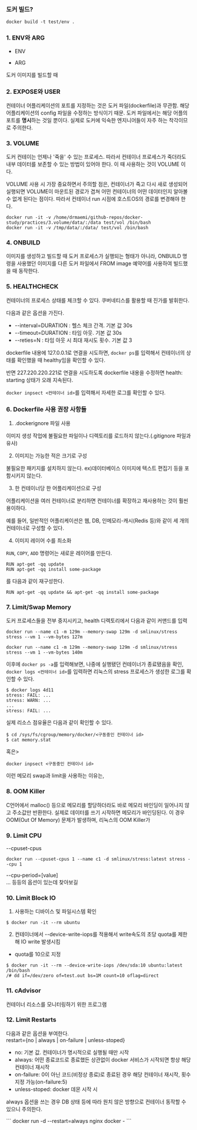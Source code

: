 ### 도커 빌드?
```
docker build -t test/env .
```

### 1. ENV와 ARG
- ENV

- ARG
<p>도커 이미지를 빌드할 때</p>

### 2. EXPOSE와 USER
<p>

컨테이너 어플리케이션의 포트를 지정하는 것은 도커 파일(dockerfile)과 무관함. 해당 어플리케이션의 config 파일을 수정하는 방식이기 때문. 도커 파일에서는 해당 어플의 포트를 **명시**하는 것일 뿐이다. 실제로 도커에 익숙한 엔지니어들이 자주 하는 착각이므로 주의한다.</p>

### 3. VOLUME
<p>도커 컨테이는 언제나 '죽을' 수 있는 프로세스. 따라서 컨테이너 프로세스가 죽더라도 내부 데이터를 보존할 수 있는 방법이 있어야 한다. 이 때 사용하는 것이 VOLUME 이다.</p>
<p>VOLUME 사용 시 가장 중요하면서 주의할 점은, 컨테이너가 죽고 다시 새로 생성되어 실행되면 VOLUME이 마운트된 경로가 겹쳐 어떤 컨테이너의 어떤 데이터인지 알아볼 수 없게 된다는 점이다. 따라서 컨테이너 run 시점에 호스트OS의 경로를 변경해야 한다.</p>

```
docker run -it -v /home/drmaemi/github-repos/docker-study/practices/3.volume/data/:/data test/vol /bin/bash
docker run -it -v /tmp/data/:/data/ test/vol /bin/bash
```

### 4. ONBUILD
<p>이미지를 생성하고 빌드할 때 도커 프로세스가 실행되는 형태가 아니라, ONBUILD 명령을 사용했던 이미지를 다른 도커 파일에서 FROM image 예약어를 사용하여 빌드했을 때 동작한다.</p>
<p></p>

### 5. HEALTHCHECK
<p>컨테이너의 프로세스 상태를 체크할 수 있다. 쿠버네티스를 활용할 때 진가를 발휘한다.</p>
<p>

다음과 같은 옵션을 가진다.
- --interval=DURATION : 헬스 체크 간격. 기본 값 30s
- --timeout=DURATION : 타임 아웃. 기본 값 30s
- --reties=N : 타임 아웃 시 최대 재시도 횟수. 기본 값 3
</p>

<p>

dockerfile 내용에 127.0.0.1로 연결을 시도하면, `docker ps`를 입력해서 컨테이너의 상태를 확인했을 때 healthy임을 확인할 수 있다.</p>
<p>반면 227.220.220.221로 연결을 시도하도록 dockerfile 내용을 수정하면 health: starting 상태가 오래 지속된다.</p>
<p>

`docker inpsect <컨테이너 id>`를 입력해서 자세한 로그를 확인할 수 있다.
</p>

### 6. Dockerfile 사용 권장 사항들
1. .dockerignore 파일 사용
<p>이미지 생성 작업에 불필요한 파일이나 디렉토리를 로드하지 않는다.(.gitignore 파일과 유사)</p>

2. 이미지는 가능한 적은 크기로 구성
<p>불필요한 패키지를 설치하지 않는다. ex)데이터베이스 이미지에 텍스트 편집기 등을 포함시키지 않는다.</p>

3. 한 컨테이너당 한 어플리케이션으로 구성
<p>어플리케이션을 여러 컨테이너로 분리하면 컨테이너를 확장하고 재사용하는 것이 훨씬 용이하다.</p>
<p>예를 들어, 일반적인 어플리케이션은 웹, DB, 인메모리-캐시(Redis 등)와 같이 세 개의 컨테이너로 구성할 수 있다.</p>

4. 이미지 레이어 수를 최소화
<p>

`RUN`, `COPY`, `ADD` 명령어는 새로운 레이어를 만든다.</p>

<p>

```
RUN apt-get -qq update
RUN apt-get -qq install some-package
```
를 다음과 같이 재구성한다.
```
RUN apt-get -qq update && apt-get -qq install some-package
```
</p>

### 7. Limit/Swap Memory
도커 프로세스들을 전부 중지시키고, health 디렉토리에서 다음과 같이 커맨드를 입력
```
docker run --name c1 -m 129m --memory-swap 129m -d smlinux/stress stress --vm 1 --vm-bytes 127m
```

```
docker run --name c1 -m 129m --memory-swap 129m -d smlinux/stress stress --vm 1 --vm-bytes 140m
```

<p>

이후에 `docker ps -a`를 입력해보면, 나중에 실행됐던 컨테이너가 종료됐음을 확인, `docker logs <컨테이너 id>`를 입력하면 리눅스의 stress 프로세스가 생성한 로그를 확인할 수 있다.
</p>

```
$ docker logs 4d11
stress: FAIL: ...
stress: WARN: ...
...
stress: FAIL: ...
```

<p>실제 리소스 점유율은 다음과 같이 확인할 수 있다.</p>

```
$ cd /sys/fs/cgroup/memory/docker/<구동중인 컨테이너 id>
$ cat memory.stat
```
혹은><br>
```
docker inpsect <구동중인 컨테이너 id>
```

<p>이런 메모리 swap과 limit을 사용하는 이유는, </p>

### 8. OOM Killer
<p>C언어에서 malloc() 등으로 메모리를 할당하더라도 바로 메모리 바인딩이 일어나지 않고 주소값만 반환한다. 실제로 데이터를 쓰기 시작하면 메모리가 바인딩된다. 이 경우 OOM(Out Of Memory) 문제가 발생하며, 리눅스의 OOM Killer가 </p>

### 9. Limit CPU

<p>

--cpuset-cpus
```
docker run --cpuset-cpus 1 --name c1 -d smlinux/stress:latest stress --cpu 1
```
</p>
<p>

--cpu-period=[value]<br>
... 등등의 옵션이 있는데 찾아보길
</p>

### 10. Limit Block IO
<p>

1. 사용하는 디바이스 및 파일시스템 확인
```
$ docker run -it --rm ubuntu
```
</p>
<p>

2. 컨테이너에서 --device-write-iops를 적용해서 write속도의 초당 quota를 제한해 IO write 발생시킴
- quota를 10으로 지정
```
$ docker run -it --rm --device-write-iops /dev/sda:10 ubuntu:latest /bin/bash
/# dd if=/dev/zero of=test.out bs=1M count=10 oflag=direct
```
</p>

### 11. cAdvisor
<p>컨테이너 리소스를 모니터링하기 위한 프로그램</p>

### 12. Limit Restarts
<p>

다음과 같은 옵션을 부여한다.<br>
restart={no | always | on-failure | unless-stoped}<br>
- no: 기본 값. 컨테이너가 명시적으로 실행될 때만 시작
- always: 어떤 종료코드로 종료했든 상관없이 docker 서비스가 시작되면 항상 해당 컨테이너 재시작
- on-failure: 0이 아닌 코드(비정상 종료)로 종료된 경우 해당 컨테이너 재시작, 횟수 지정 가능(on-failure:5)
- unless-stoped: docker 데몬 시작 시 
</p>
<p>always 옵션을 쓰는 경우 DB 상태 등에 따라 원치 않은 방향으로 컨테이너 동작할 수 있으니 주의한다.</p>
```
docker run -d --restart=always nginx
docker -
```